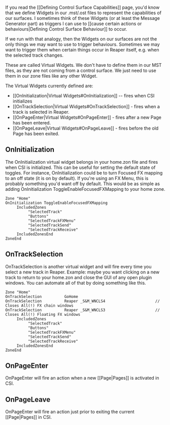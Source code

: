 If you read the [[Defining Control Surface Capabilities]] page, you'd know that we define Widgets in our .mst/.ost files to represent the capabilities of our surfaces. I sometimes think of these Widgets (or at least the Message Generator part) as triggers I can use to [[cause certain actions or behaviours|Defining Control Surface Behaviour]] to occur.

If we run with that analogy, then the Widgets on our surfaces are not the only things we may want to use to trigger behaviours. Sometimes we may want to trigger them when certain things occur in Reaper itself, e.g. when the selected track changes. 

These are called Virtual Widgets. We don't have to define them in our MST files, as they are not coming from a control surface. We just need to use them in our zone files like any other Widget.

The Virtual Widgets currently defined are:
* [[OnInitialization|Virtual Widgets#OnInitialization]] -- fires when CSI initializes 
* [[OnTrackSelection|Virtual Widgets#OnTrackSelection]] - fires when a track is selected in Reaper. 
* [[OnPageEnter|Virtual Widgets#OnPageEnter]] - fires after a new Page has been entered.
* [[OnPageLeave|Virtual Widgets#OnPageLeave]] - fires before the old Page has been exited.

## OnInitialization
The OnInitialization virtual widget belongs in your home.zon file and fires when CSI is initialized. This can be useful for setting the default state of toggles. For instance, OnInitialization could be to turn Focused FX mapping to an off state (it is on by default). If you're using an FX Menu, this is probably something you'd want off by default. This would be as simple as adding OnInitialization ToggleEnableFocusedFXMapping to your home zone.
```
Zone "Home"
OnInitialization ToggleEnableFocusedFXMapping 
     IncludedZones
          "SelectedTrack"
          "Buttons"
          "SelectedTrackFXMenu"
          "SelectedTrackSend"
          "SelectedTrackReceive"
     IncludedZonesEnd
ZoneEnd
```

## OnTrackSelection 
OnTrackSelection is another virtual widget and will fire every time you select a new track in Reaper. Example: maybe you want clicking on a new track to return to your home.zon and close the GUI of any open plugin windows. You can automate all of that by doing something like this.
```
Zone "Home"
OnTrackSelection          GoHome
OnTrackSelection          Reaper _S&M_WNCLS4                      // Closes All(!) FX chain windows
OnTrackSelection          Reaper _S&M_WNCLS3                      // Closes All(!) Floating FX windows
     IncludedZones
          "SelectedTrack"
          "Buttons"
          "SelectedTrackFXMenu"
          "SelectedTrackSend"
          "SelectedTrackReceive"
     IncludedZonesEnd
ZoneEnd
```

## OnPageEnter
OnPageEnter will fire an action when a new [[Page|Pages]] is activated in CSI. 

## OnPageLeave
OnPageEnter will fire an action just prior to exiting the current [[Page|Pages]] in CSI. 